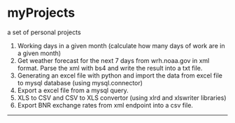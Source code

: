 # myProjects
a set of personal projects

1. Working days in a given month (calculate how many days of work are in a given month)
2. Get weather forecast for the next 7 days from wrh.noaa.gov in xml format. Parse the xml with bs4 and write the result into a txt file.
3. Generating an excel file with python and import the data from excel file to mysql database (using mysql.connector)
4. Export a excel file from a mysql query.
5. XLS to CSV and CSV to XLS convertor (using xlrd and xlswriter libraries)
6. Export BNR exchange rates from xml endpoint into a csv file.

--------------------------------------------------------------------

